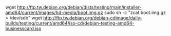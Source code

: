 wget http://ftp.tw.debian.org/debian/dists/testing/main/installer-amd64/current/images/hd-media/boot.img.gz
sudo sh -c "zcat boot.img.gz > /dev/sdb"
wget http://ftp.tw.debian.org/debian-cdimage/daily-builds/testing/current/amd64/iso-cd/debian-testing-amd64-businesscard.iso
